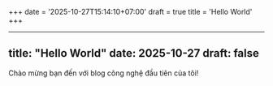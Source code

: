 +++
date = '2025-10-27T15:14:10+07:00'
draft = true
title = 'Hello World'
+++


---
title: "Hello World"
date: 2025-10-27
draft: false
---

Chào mừng bạn đến với blog công nghệ đầu tiên của tôi!

